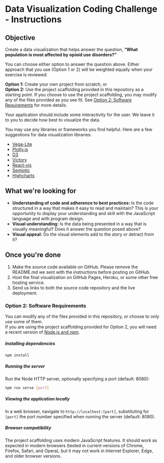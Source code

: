 # Data Visualization Coding Challenge - Instructions

## Objective
Create a data visualization that helps answer the question, **“What population is most affected by opioid use disorders?”**  

You can choose either option to answer the question above. Either approach that you use (Option 1 or 2) will be weighted equally when your exercise is reviewed:  

**Option 1:** Create your own project from scratch, or  
**Option 2:** Use the project scaffolding provided in this repository as a starting point. If you choose to use the project scaffolding, you may modify any of the files provided as you see fit. See [Option 2: Software Requirements](#option-2-software-requirements) for more details.

Your application should include some interactivity for the user. We leave it to you to decide how best to visualize the data.

You may use any libraries or frameworks you find helpful. Here are a few suggestions for data visualization libraries:
- [Vega-Lite](https://vega.github.io/vega-lite)
- [Plotly.js](https://plot.ly/javascript)
- [D3](https://d3js.org/)
- [Victory](https://github.com/FormidableLabs/victory)
- [React-vis](https://github.com/uber/react-vis)
- [Semiotic](https://semiotic.nteract.io/)
- [Highcharts](https://github.com/highcharts/highcharts)

## What we're looking for

- **Understanding of code and adherence to best practices:** Is the code structured in a way that makes it easy to read and maintain? This is your opportunity to display your understanding and skill with the JavaScript language and with program design.
- **Visual understanding:** Is the data being presented in a way that is visually meaningful? Does it answer the question posed above?
- **Visual appeal:** Do the visual elements add to the story or detract from it?  

## Once you're done

1. Make the source code available on GitHub. Please remove the README.md we sent with the instructions before posting on GitHub.
1. Host the final visualization on GitHub Pages, Heroku, or some other free hosting service.
1. Send us links to both the source code repository and the live deployment.   

### Option 2: Software Requirements <a name="option-2-software-requirements"></a>
You can modify any of the files provided in this repository, or choose to only use some of them.  
If you are using the project scaffolding provided for Option 2, you will need a recent version of [Node.js and npm](https://nodejs.org).

##### Installing dependencies

```bash
npm install
```

##### Running the server

Run the Node HTTP server, optionally specifying a port (default: 8080):

```bash
npm run serve [port]
```

##### Viewing the application locally

In a web browser, navigate to `http://localhost:[port]`, substituting for `[port]` the port number specified when running the server (default: 8080).

##### Browser compatibility

The project scaffolding uses modern JavaScript features. It should work as expected in modern browsers (tested in current versions of Chrome, Firefox, Safari, and Opera), but it may not work in Internet Explorer, Edge, and older browser versions.
